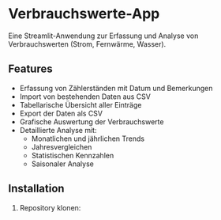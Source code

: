 # Verbrauchswerte-App

Eine Streamlit-Anwendung zur Erfassung und Analyse von Verbrauchswerten (Strom, Fernwärme, Wasser).

## Features

- Erfassung von Zählerständen mit Datum und Bemerkungen
- Import von bestehenden Daten aus CSV
- Tabellarische Übersicht aller Einträge
- Export der Daten als CSV
- Grafische Auswertung der Verbrauchswerte
- Detaillierte Analyse mit:
  - Monatlichen und jährlichen Trends
  - Jahresvergleichen
  - Statistischen Kennzahlen
  - Saisonaler Analyse

## Installation

1. Repository klonen: